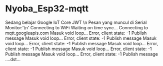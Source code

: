 # Nyoba_Esp32-mqtt
Sedang belajar Google IoT Core JWT
\n
Pesan yang muncul di Serial Monitor:'\n'
Connecting to WiFi
Waiting on time sync...
Connecting to mqtt.googleapis.com
Masuk void loop...
Error, client state: -1
Publish message
Masuk void loop...
Error, client state: -1
Publish message
Masuk void loop...
Error, client state: -1
Publish message
Masuk void loop...
Error, client state: -1
Publish message
Masuk void loop...
Error, client state: -1
Publish message
Masuk void loop...
Error, client state: -1
Publish message
....dst...
